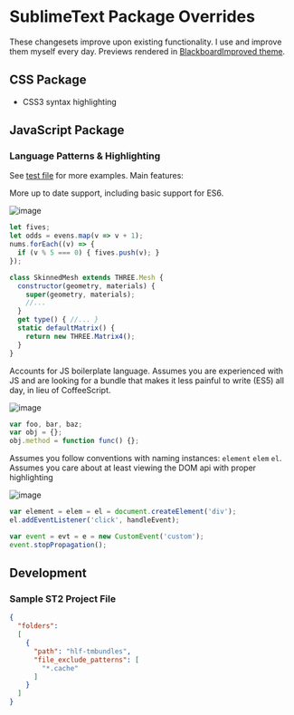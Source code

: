 # SublimeText Package Overrides

These changesets improve upon existing functionality. I use and improve them myself every day. Previews rendered in [BlackboardImproved theme](https://gist.github.com/hlfcoding/1786860).

## CSS Package

- CSS3 syntax highlighting

## JavaScript Package

### Language Patterns & Highlighting

See [test file](https://github.com/hlfcoding/hlf-tmbundles/blob/master/JavaScript/JavaScript.tmLanguage.test.js) for more examples. Main features:

More up to date support, including basic support for ES6.

![image](https://cloud.githubusercontent.com/assets/100884/11114442/aabc7584-88d9-11e5-9516-7aa9651a944f.png)

```js
let fives;
let odds = evens.map(v => v + 1);
nums.forEach((v) => {
  if (v % 5 === 0) { fives.push(v); }
});

class SkinnedMesh extends THREE.Mesh {
  constructor(geometry, materials) {
    super(geometry, materials);
    //...
  }
  get type() { //... }
  static defaultMatrix() {
    return new THREE.Matrix4();
  }
}
```

Accounts for JS boilerplate language. Assumes you are experienced with JS and are looking for a bundle that makes it less painful to write (ES5) all day, in lieu of CoffeeScript.

![image](https://cloud.githubusercontent.com/assets/100884/11114466/c8234580-88d9-11e5-9b16-7dfa9d5b58fb.png)

```js
var foo, bar, baz;
var obj = {};
obj.method = function func() {};
```

Assumes you follow conventions with naming instances: `element` `elem` `el`. Assumes you care about at least viewing the DOM api with proper highlighting

![image](https://cloud.githubusercontent.com/assets/100884/11114494/fea69684-88d9-11e5-829d-d33ceaf6679b.png)

```js
var element = elem = el = document.createElement('div');
el.addEventListener('click', handleEvent);

var event = evt = e = new CustomEvent('custom');
event.stopPropagation();
```

## Development

### Sample ST2 Project File

```json
{
  "folders":
  [
    {
      "path": "hlf-tmbundles",
      "file_exclude_patterns": [
        "*.cache"
      ]
    }
  ]
}
```
